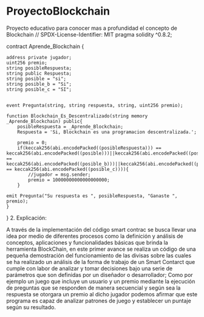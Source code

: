 # ProyectoBlockchain
Proyecto educativo para conocer mas a profundidad el concepto de Blockchain
// SPDX-License-Identifier: MIT
pragma solidity ^0.8.2;


contract Aprende_Blockchain {
    
    address private jugador;
    uint256 premio;
    string posibleRespuesta;
    string public Respuesta;
    string posible = "si";
    string posible_b = "Si";
    string posible_c = "SI";
    
    
    event Pregunta(string, string respuesta, string, uint256 premio);
    
    function Blockchain_Es_Descentralizado(string memory _Aprende_Blockchain) public{
        posibleRespuesta = _Aprende_Blockchain;
        Respuesta = 'Si, Blockchain es una programacion descentralizada.';
        
        premio = 0;
        if(keccak256(abi.encodePacked((posibleRespuesta))) == keccak256(abi.encodePacked((posible)))||keccak256(abi.encodePacked((posibleRespuesta))) == keccak256(abi.encodePacked((posible_b)))||keccak256(abi.encodePacked((posibleRespuesta))) == keccak256(abi.encodePacked((posible_c)))){
            //jugador = msg.sender;
            premio = 10000000000000000000;
        }
        
    emit Pregunta("Su respuesta es ", posibleRespuesta, "Ganaste ", premio);
    }

}
2.	Explicación:

A través de la implementación del código smart contrac se busca llevar una idea por medio de diferentes procesos como la definición y análisis de conceptos, aplicaciones y funcionalidades básicas que brinda la herramienta BlockChain, en este primer avance se realiza un código de una pequeña demostración del funcionamiento de las divisas sobre las cuales se ha realizado un análisis de la forma de trabajo de un Smart Contarct que cumple con labor de analizar y tomar decisiones bajo una serie de parámetros que son definidas por un diseñador o desarrollador; Como por ejemplo un juego que incluye un usuario y un premio mediante la ejecución de preguntas que se responden de manera secuencial y según sea la respuesta se otorgara un premio al dicho jugador podemos afirmar que este programa es capaz de analizar patrones de juego y establecer un puntaje según su resultado.

